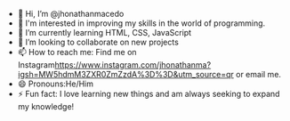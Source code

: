 - 👋 Hi, I’m @jhonathanmacedo
- 👀 I'm interested in improving my skills in the world of programming.
- 🌱 I’m currently learning HTML, CSS, JavaScript 
- 💞️ I’m looking to collaborate on new projects 
- 📫 How to reach me: Find me on Instagram<a>https://www.instagram.com/jhonathanma?igsh=MW5hdmM3ZXR0ZmZzdA%3D%3D&utm_source=qr<a/>  or email me. 
- 😄 Pronouns:He/Him
- ⚡ Fun fact: I love learning new things and am always seeking to expand my knowledge!

<!---
jhonathanmacedo/jhonathanmacedo is a ✨ special ✨ repository because its `README.md` (this file) appears on your GitHub profile.
You can click the Preview link to take a look at your changes.
--->

